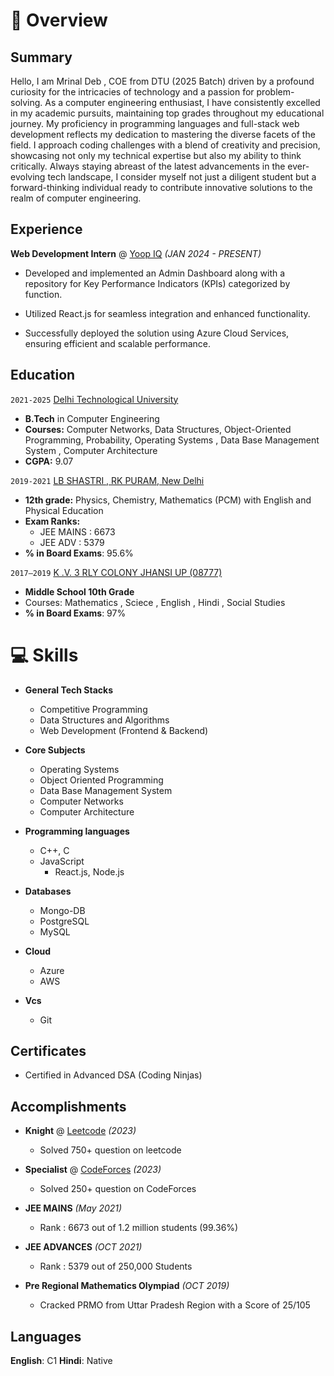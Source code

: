# 📖 Overview

## Summary

Hello, I am Mrinal Deb ,
COE from DTU (2025 Batch)
driven by a profound curiosity for the intricacies of technology and a passion for problem-solving. As a computer engineering enthusiast, I have consistently excelled in my academic pursuits, maintaining top grades throughout my educational journey. My proficiency in programming languages and full-stack web development reflects my dedication to mastering the diverse facets of the field. I approach coding challenges with a blend of creativity and precision, showcasing not only my technical expertise but also my ability to think critically. Always staying abreast of the latest advancements in the ever-evolving tech landscape, I consider myself not just a diligent student but a forward-thinking individual ready to contribute innovative solutions to the realm of computer engineering.

## Experience

**Web Development Intern** @ [Yoop IQ](https://www.yoopiq.com/) _(JAN 2024 - PRESENT)_

- Developed and implemented an Admin Dashboard along with a repository for Key Performance Indicators (KPIs) categorized by function.

- Utilized React.js for seamless integration and enhanced functionality.

- Successfully deployed the solution using Azure Cloud Services, ensuring efficient and scalable performance.

## Education

`2021-2025` [Delhi Technological University](https://dtu.ac.in/)

- **B.Tech** in Computer Engineering
- **Courses:** Computer Networks, Data Structures, Object-Oriented Programming, Probability, Operating Systems , Data Base Management System , Computer Architecture
- **CGPA:** 9.07

`2019-2021` [LB SHASTRI , RK PURAM, New Delhi](https://lbsschoolrkpuram.com/)

- **12th grade:** Physics, Chemistry, Mathematics (PCM) with English and Physical Education
- **Exam Ranks:**
  - JEE MAINS : 6673
  - JEE ADV : 5379
- **% in Board Exams**: 95.6%

`2017–2019` [K .V. 3 RLY COLONY JHANSI UP (08777)](https://no3jhansicantt.kvs.ac.in/)

- **Middle School 10th Grade**
- Courses: Mathematics , Sciece , English , Hindi , Social Studies
- **% in Board Exams**: 97%

# 💻 Skills

- **General Tech Stacks**

  - Competitive Programming
  - Data Structures and Algorithms
  - Web Development (Frontend & Backend)

- **Core Subjects**

  - Operating Systems
  - Object Oriented Programming
  - Data Base Management System
  - Computer Networks
  - Computer Architecture

- **Programming languages**

  - C++, C
  - JavaScript
    - React.js, Node.js

- **Databases**

  - Mongo-DB
  - PostgreSQL
  - MySQL

- **Cloud**

  - Azure
  - AWS

- **Vcs**
  - Git

## Certificates

- Certified in Advanced DSA (Coding Ninjas)

## Accomplishments

- **Knight** @ [Leetcode](https://leetcode.com/mrinal_rewa/) _(2023)_

  - Solved 750+ question on leetcode

- **Specialist** @ [CodeForces](https://codeforces.com/profile/nuclear_bomb) _(2023)_

  - Solved 250+ question on CodeForces

- **JEE MAINS** _(May 2021)_

  - Rank : 6673 out of 1.2 million students (99.36%)

- **JEE ADVANCES** _(OCT 2021)_

  - Rank : 5379 out of 250,000 Students

- **Pre Regional Mathematics Olympiad** _(OCT 2019)_
  - Cracked PRMO from Uttar Pradesh Region with a Score of 25/105

## Languages

**English**: C1
**Hindi**: Native

